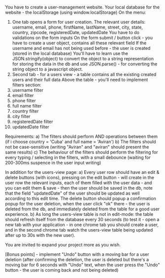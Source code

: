 You have to create a user-management website.
Your local database for the website - the localStorage (using window.localStorage)
On the menu:
1) One tab opens a form for user creation.
The relevant user details:
username, email, phone, firstName, lastName, street, city, state, country, zipcode, registeredDate, updatedDate
You have to do validations on the form inputs
On the form submit / button click - you have to create a user object, contains all these relevant field
If the username and email has not being used before - the user is created (stored in the local database)
You'll have to learn use the JSON.stringify(object) to convert the object to a string representation for storing the data in the db
and use JSON.parse(<string-object>) - for converting the string object to a javascript object.
2) Second tab - for a users view - a table contains all the existing created users and their full data
Above the table - you'll need to implement filters section:
1) username filter
2) email filter
3) phone filter
4) full name filter
5) country filter
6) city filter
7) registeredDate filter
8) updatedDate filter

Requirements:
a) The filters should perform AND operations between them (if i choose country = 'Cuba' and full name = 'Aviran')
b) The filters should not be case-sensitive (writing "Aviran" and "aviran" should present the same results)
c) The behaviour of the filters should perform the filtering for every typing / selecting in the filters, with a small debounce (waiting for 200-300ms suspence in the user input writing)

In addition for the users-view page:
a) Every user row should have an edit & delete buttons (with icons), pressing on the edit button - will create in the user row the relevant inputs, each of them filled with the user data - and you can edit them & save - then the user should be saved in the db, note that the field "updatedDate" of the user should be updated as well according to this edit time.
The delete button should popup a confirmation popup for the user deletion, when the user click "ok" there - the user is deleted from the db, and immediately deleted from the table for a good user experience.
b) As long the users-view table is not in edit-mode: the table should refresh itself from the database every 30 seconds
(to test it - open a new tab with your application - in one chrome tab you should create a user, and in the second chrome tab watch the users-view table being updated after up to 30s with the new user).

You are invited to expand your project more as you wish.

[Bonus points] - implement "Undo" button with a moving bar for a user deletion (after confirming the deletion, the user is deleted but there's a moving bar for 6 seconds with "Undo" text, when the user press the "Undo" button - the user is coming back and not being deleted)
